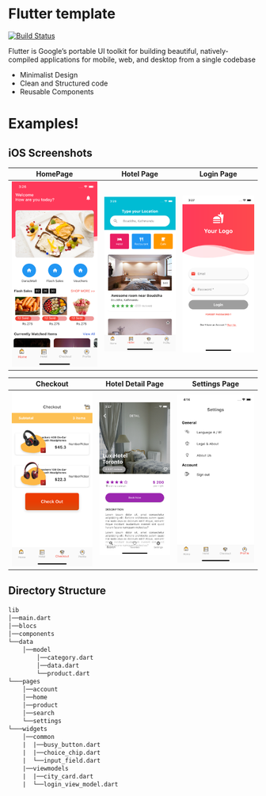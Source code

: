 # Flutter template

[![Build Status](https://travis-ci.org/joemccann/dillinger.svg?branch=master)](https://travis-ci.org/joemccann/dillinger)

Flutter is Google’s portable UI toolkit for building beautiful, natively-compiled applications for mobile, web, and desktop from a single codebase

  - Minimalist Design
  - Clean and Structured code
  - Reusable Components

# Examples!
## iOS Screenshots
  HomePage                 |   Hotel Page        |  Login Page
:-------------------------:|:-------------------------:|:-------------------------:
![](https://github.com/minhtuan/flutter_template/blob/master/assets/images/screens/home.png?raw=true)|![](https://github.com/minhtuan/flutter_template/blob/master/assets/images/screens/hotel.png?raw=true)|![](https://github.com/minhtuan/flutter_template/blob/master/assets/images/screens/login.png?raw=true)

  Checkout                 |   Hotel Detail Page      |  Settings Page
:-------------------------:|:-------------------------:|:-------------------------:
![](https://github.com/minhtuan/flutter_template/blob/master/assets/images/screens/check-out.png?raw=true)|![](https://github.com/minhtuan/flutter_template/blob/master/assets/images/screens/Hotel-detail.png?raw=true)|![](https://github.com/minhtuan/flutter_template/blob/master/assets/images/screens/settings.png?raw=true)

## Directory Structure
```
lib
│──main.dart    
│──blocs
│──components
└──data
    │──model
        │──category.dart
        │──data.dart
        └──product.dart
└───pages
    │──account
    │──home
    │──product
    │──search
    └──settings
└───widgets
    │──common
    |  |──busy_button.dart
    |  |──choice_chip.dart
    |  └──input_field.dart
    |──viewmodels
    |  |──city_card.dart
    |  └──login_view_model.dart
    
```